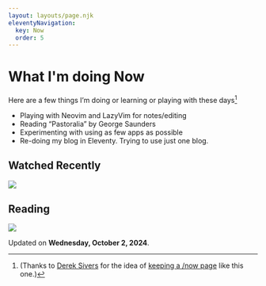 ```yaml
---
layout: layouts/page.njk
eleventyNavigation:
  key: Now
  order: 5
---
```


# What I'm doing Now

Here are a few things I’m doing or learning or playing with these days[^thx]

-   Playing with Neovim and LazyVim for notes/editing
-   Reading “Pastoralia” by George Saunders
-   Experimenting with using as few apps as possible
-   Re-doing my blog in Eleventy. Trying to use just one blog.

## Watched Recently

![](/img/watched.webp)

## Reading

![](/img/2024-10-04-reading.webp)

Updated on **Wednesday, October 2, 2024**.

[^thx]: (Thanks to [Derek Sivers](https://sive.rs/) for the idea of [keeping a /now page](https://nownownow.com/about) like this one.)
